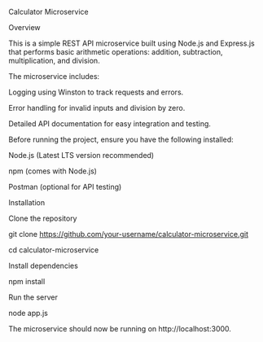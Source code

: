 Calculator Microservice

Overview

This is a simple REST API microservice built using Node.js and Express.js that performs basic arithmetic operations: addition, subtraction, multiplication, and division.

The microservice includes:

Logging using Winston to track requests and errors.

Error handling for invalid inputs and division by zero.

Detailed API documentation for easy integration and testing.



Before running the project, ensure you have the following installed:

Node.js (Latest LTS version recommended)

npm (comes with Node.js)

Postman (optional for API testing)


Installation

Clone the repository

git clone https://github.com/your-username/calculator-microservice.git

cd calculator-microservice

Install dependencies

npm install

Run the server

node app.js

The microservice should now be running on http://localhost:3000.
